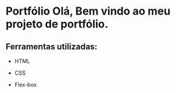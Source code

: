 # Portfólio Olá, Bem vindo ao meu projeto de portfólio.

## Ferramentas utilizadas:

* HTML

* CSS

* Flex-box

